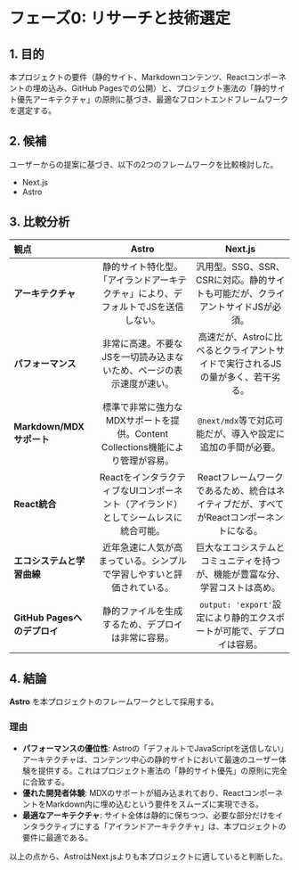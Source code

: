 # フェーズ0: リサーチと技術選定

## 1. 目的

本プロジェクトの要件（静的サイト、Markdownコンテンツ、Reactコンポーネントの埋め込み、GitHub Pagesでの公開）と、プロジェクト憲法の「静的サイト優先アーキテクチャ」の原則に基づき、最適なフロントエンドフレームワークを選定する。

## 2. 候補

ユーザーからの提案に基づき、以下の2つのフレームワークを比較検討した。

- Next.js
- Astro

## 3. 比較分析

| 観点 | Astro | Next.js |
|:---|:---:|:---:|
| **アーキテクチャ** | 静的サイト特化型。「アイランドアーキテクチャ」により、デフォルトでJSを送信しない。 | 汎用型。SSG、SSR、CSRに対応。静的サイトも可能だが、クライアントサイドJSが必須。 |
| **パフォーマンス** | 非常に高速。不要なJSを一切読み込まないため、ページの表示速度が速い。 | 高速だが、Astroに比べるとクライアントサイドで実行されるJSの量が多く、若干劣る。 |
| **Markdown/MDXサポート** | 標準で非常に強力なMDXサポートを提供。Content Collections機能により管理が容易。 | `@next/mdx`等で対応可能だが、導入や設定に追加の手間が必要。 |
| **React統合** | ReactをインタラクティブなUIコンポーネント（アイランド）としてシームレスに統合可能。 | Reactフレームワークであるため、統合はネイティブだが、すべてがReactコンポーネントになる。 |
| **エコシステムと学習曲線** | 近年急速に人気が高まっている。シンプルで学習しやすいと評価されている。 | 巨大なエコシステムとコミュニティを持つが、機能が豊富な分、学習コストは高め。 |
| **GitHub Pagesへのデプロイ** | 静的ファイルを生成するため、デプロイは非常に容易。 | `output: 'export'`設定により静的エクスポートが可能で、デプロイは容易。 |

## 4. 結論

**Astro** を本プロジェクトのフレームワークとして採用する。

### 理由

- **パフォーマンスの優位性**: Astroの「デフォルトでJavaScriptを送信しない」アーキテクチャは、コンテンツ中心の静的サイトにおいて最速のユーザー体験を提供する。これはプロジェクト憲法の「静的サイト優先」の原則に完全に合致する。
- **優れた開発者体験**: MDXのサポートが組み込まれており、ReactコンポーネントをMarkdown内に埋め込むという要件をスムーズに実現できる。
- **最適なアーキテクチャ**: サイト全体は静的に保ちつつ、必要な部分だけをインタラクティブにする「アイランドアーキテクチャ」は、本プロジェクトの要件に最適である。

以上の点から、AstroはNext.jsよりも本プロジェクトに適していると判断した。
